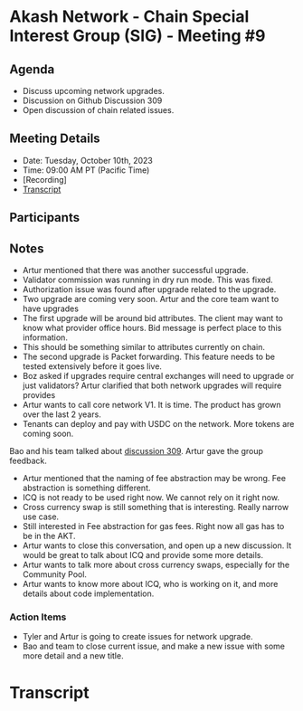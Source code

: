 


# Akash Network - Chain Special Interest Group (SIG) - Meeting #9

## Agenda

- Discuss upcoming network upgrades.
- Discussion on Github Discussion 309
- Open discussion of chain related issues.

## Meeting Details

- Date: Tuesday, October 10th, 2023
- Time: 09:00 AM PT (Pacific Time)
- [Recording]
- [Transcript](#transcript)


## Participants




## Notes

- Artur mentioned that there was another successful upgrade. 
- Validator commission was running in dry run mode. This was fixed. 
- Authorization issue was found after upgrade related to the upgrade. 
- Two upgrade are coming very soon. Artur and the core team want to have upgrades 
- The first upgrade will be around bid attributes. The client may want to know what provider office hours. Bid message is perfect place to this information. 
- This should be something similar to attributes currently on chain.
- The second upgrade is Packet forwarding. This feature needs to be tested extensively before it goes live. 
- Boz asked if upgrades require central exchanges will need to upgrade or just validators? Artur clarified that both network upgrades will require provides
- Artur wants to call core network V1. It is time. The product has grown over the last 2 years.
- Tenants can deploy and pay with USDC on the network. More tokens are coming soon. 

Bao and his team talked about [discussion 309](https://github.com/orgs/akash-network/discussions/309). Artur gave the group feedback.

- Artur mentioned that the naming of fee abstraction may be wrong. Fee abstraction is something different. 
- ICQ is not ready to be used right now. We cannot rely on it right now.
- Cross currency swap is still something that is interesting. Really narrow use case. 
- Still interested in Fee abstraction for gas fees. Right now all gas has to be in the AKT. 
- Artur wants to close this conversation, and open up a new discussion. It would be great to talk about ICQ and provide some more details. 
- Artur wants to talk more about cross currency swaps, especially for the Community Pool. 
- Artur wants to know more about ICQ, who is working on it, and more details about code implementation. 


### Action Items

- Tyler and Artur is going to create issues for network upgrade. 
- Bao and team to close current issue, and make a new issue with some more detail and a new title. 


# **Transcript**
